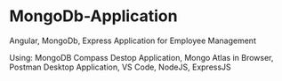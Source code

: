 # MongoDb-Application
 Angular, MongoDb, Express Application for Employee Management

Using: MongoDB Compass Destop Application, Mongo Atlas in Browser, Postman Desktop Application, VS Code, NodeJS, ExpressJS
